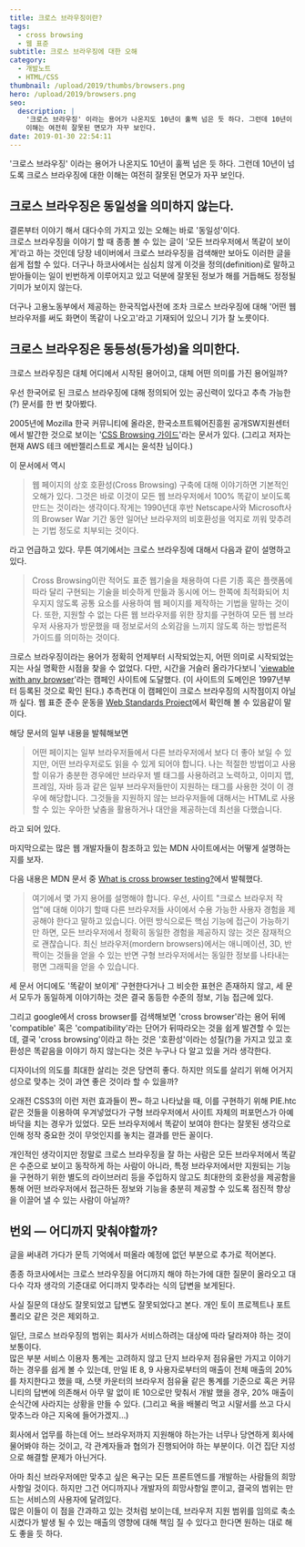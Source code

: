 ```yaml
---
title: 크로스 브라우징이란?
tags:
  - cross browsing
  - 웹 표준
subtitle: 크로스 브라우징에 대한 오해
category:
  - 개발노트
  - HTML/CSS
thumbnail: /upload/2019/thumbs/browsers.png
hero: /upload/2019/browsers.png
seo:
  description: |
    '크로스 브라우징' 이라는 용어가 나온지도 10년이 훌쩍 넘은 듯 하다. 그런데 10년이 넘도록 크로스 브라우징에 대한
    이해는 여전히 잘못된 면모가 자꾸 보인다.
date: 2019-01-30 22:54:11
---
```



'크로스 브라우징' 이라는 용어가 나온지도 10년이 훌쩍 넘은 듯 하다. 그런데 10년이 넘도록 크로스 브라우징에 대한
이해는 여전히 잘못된 면모가 자꾸 보인다.

## 크로스 브라우징은 동일성을 의미하지 않는다.

결론부터 이야기 해서 대다수의 가지고 있는 오해는 바로 '동일성'이다. <br>
크로스 브라우징을 이야기 할 때 종종 볼 수 있는 글이 '모든 브라우저에서 똑같이 보이게'라고 하는 것인데 당장 네이버에서
크로스 브라우징을 검색해만 보아도 이러한 글을 쉽게 접할 수 있다. 더구나 하코사에서는 심심치 않게 이것을 정의(definition)로
말하고 받아들이는 일이 빈번하게 이루어지고 있고 덕분에 잘못된 정보가 해를 거듭해도 정정될 기미가 보이지 않는다.

더구나 고용노동부에서 제공하는 한국직업사전에 조차 크로스 브라우징에 대해 '어떤 웹 브라우저를 써도 화면이 똑같이 나오고'라고
기재되어 있으니 기가 찰 노릇이다.

## 크로스 브라우징은 동등성(등가성)을 의미한다.

크로스 브라우징은 대체 어디에서 시작된 용어이고, 대체 어떤 의미를 가진 용어일까?

우선 한국어로 된 크로스 브라우징에 대해 정의되어 있는 공신력이 있다고 추측 가능한(?) 문서를 한 번 찾아봤다.

2005년에 Mozilla 한국 커뮤니티에 올라온, 한국소프트웨어진흥원 공개SW지원센터에서 발간한 것으로 보이는
'[CSS Browsing 가이드](http://www.mozilla.or.kr/docs/web-developer/standard/crossbrowsing.pdf)'라는
문서가 있다. (그리고 저자는 현재 AWS 테크 에반젤리스트로 계시는 윤석찬 님이다.)

이 문서에서 역시

> 웹 페이지의 상호 호환성(Cross Browsing) 구축에 대해 이야기하면 기본적인 오해가 있다. 그것은 바로 이것이 모든
> 웹 브라우저에서 100% 똑같이 보이도록 만드는 것이라는 생각이다.작게는 1990년대 후반 Netscape사와 Microsoft사의
> Browser War 기간 동안 일어난 브라우저의 비호환성을 억지로 끼워 맞추려는 기법 정도로 치부되는 것이다.

라고 언급하고 있다. 무튼 여기에서는 크로스 브라우징에 대해서 다음과 같이 설명하고 있다.

> Cross Browsing이란 적어도 표준 웹기술을 채용하여 다른 기종 혹은 플랫폼에 따라 달리 구현되는 기술을 비슷하게
> 만듦과 동시에 어느 한쪽에 최적화되어 치우지지 않도록 공통 요소를 사용하여 웹 페이지를 제작하는 기법을 말하는 것이다.
> 또한, 지원할 수 없는 다른 웹 브라우저를 위한 장치를 구현하여 모든 웹 브라우저 사용자가 방문했을 때 정보로서의
> 소외감을 느끼지 않도록 하는 방법론적 가이드를 의미하는 것이다.

크로스 브라우징이라는 용어가 정확히 언제부터 시작되었는지, 어떤 의미로 시작되었는지는 사실 명확한 시점을 찾을 수 없었다.
다만, 시간을 거슬러 올라가다보니 '[viewable with any browser](https://anybrowser.org/campaign/index.html)'라는
캠페인 사이트에 도달했다. (이 사이트의 도메인은 1997년부터 등록된 것으로 확인 된다.) 추측컨대 이 캠페인이 크로스
브라우징의 시작점이지 아닐까 싶다. 웹 표준 준수 운동을 [Web Standards Project](https://www.webstandards.org/)에서
확인해 볼 수 있음같이 말이다.

해당 문서의 일부 내용을 발췌해보면

> 어떤 페이지는 일부 브라우저들에서 다른 브라우저에서 보다 더 좋아 보일 수 있지만, 어떤 브라우저로도 읽을 수 있게
> 되어야 합니다. 나는 적절한 방법이고 사용할 이유가 충분한 경우에만 브라우저 별 태그를 사용하려고 노력하고,
> 이미지 맵, 프레임, 자바 등과 같은 일부 브라우저들만이 지원하는 태그를 사용한 것이 이 경우에 해당합니다.
> 그것들을 지원하지 않는 브라우저들에 대해서는 HTML로 사용할 수 있는 우아한 낮춤을 활용하거나 대안을 제공하는데
> 최선을 다했습니다.

라고 되어 있다.

마지막으로는 많은 웹 개발자들이 참조하고 있는 MDN 사이트에서는 어떻게 설명하는지를 보자.

다음 내용은 MDN 문서 중 [What is cross browser testing?](https://developer.mozilla.org/en-US/docs/Learn/Tools_and_testing/Cross_browser_testing/Introduction)에서
발췌했다.

> 여기에서 몇 가지 용어를 설명해야 합니다. 우선, 사이트 "크로스 브라우저 작업"에 대해 이야기 할때 다른 브라우저들
> 사이에서 수용 가능한 사용자 경험을 제공해야 한다고 말하고 있습니다. 어떤 방식으로든 핵심 기능에 접근이 가능하기만
> 하면, 모든 브라우저에서 정확히 동일한 경험을 제공하지 않는 것은 잠재적으로 괜찮습니다. 최신 브라우저(mordern browsers)에서는
> 애니메이션, 3D, 반짝이는 것들을 얻을 수 있는 반면 구형 브라우저에서는 동일한 정보를 나타내는 평면 그래픽을 얻을 수
> 있습니다.

세 문서 어디에도 '똑같이 보이게' 구현한다거나 그 비슷한 표현은 존재하지 않고, 세 문서 모두가 동일하게 이야기하는 것은
결국 동등한 수준의 정보, 기능 접근에 있다.

그리고 google에서 cross browser를 검색해보면 'cross browser'라는 용어 뒤에 'compatible' 혹은 'compatibility'라는
단어가 뒤따라오는 것을 쉽게 발견할 수 있는데, 결국 'cross browsing'이라고 하는 것은 '호환성'이라는 성질(?)을 가지고
있고 호환성은 똑같음을 이야기 하지 않는다는 것은 누구나 다 알고 있을 거라 생각한다.

디자이너의 의도를 최대한 살리는 것은 당연히 좋다. 하지만 의도를 살리기 위해 어거지성으로 맞추는 것이 과연 좋은 것이라
할 수 있을까?

오래전 CSS3의 이런 저런 효과들이 짠~ 하고 나타났을 때, 이를 구현하기 위해 PIE.htc 같은 것들을 이용하여
우겨넣었다가 구형 브라우저에서 사이트 자체의 퍼포먼스가 아예 바닥을 치는 경우가 있었다. 모든 브라우저에서 똑같이
보여야 한다는 잘못된 생각으로 인해 정작 중요한 것이 무엇인지를 놓치는 결과를 만든 꼴이다.

개인적인 생각이지만 정말로 크로스 브라우징을 잘 하는 사람은 모든 브라우저에서 똑같은 수준으로 보이고 동작하게 하는
사람이 아니라, 특정 브라우저에서만 지원되는 기능을 구현하기 위한 별도의 라이브러리 등을 주입하지 않고도 최대한의
호환성을 제공함을 통해 어떤 브라우저에서 접근하든 정보와 기능을 충분히 제공할 수 있도록 점진적 향상을 이끌어 낼 수
있는 사람이 아닐까?

## 번외 &mdash; 어디까지 맞춰야할까?

글을 써내려 가다가 문득 기억에서 떠올라 예정에 없던 부분으로 추가로 적어본다.

종종 하코사에서는 크로스 브라우징을 어디까지 해야 하는가에 대한 질문이 올라오고 대다수 각자 생각의 기준대로 어디까지
맞추라는 식의 답변을 보게된다.

사실 질문의 대상도 잘못되었고 답변도 잘못되었다고 본다. 개인 토이 프로젝트나 포트폴리오 같은 것은 제외하고.

일단, 크로스 브라우징의 범위는 회사가 서비스하려는 대상에 따라 달라져야 하는 것이 보통이다. <br>
많은 부분 서비스 이용자 통계는 고려하지 않고 단지 브라우저 점유율만 가지고 이야기하는 경우를 쉽게 볼 수 있는데,
만일 IE 8, 9 사용자로부터의 매출이 전체 매출의 20%를 차지한다고 했을 때, 스탯 카운터의 브라우저 점유율 같은 통계를
기준으로 혹은 커뮤니티의 답변에 의존해서 아무 말 없이 IE 10으로만 맞춰서 개발 했을 경우, 20% 매출이 순식간에 사라지는
상황을 만들 수 있다. (그리고 욕을 배불리 먹고 시말서를 쓰고 다시 맞추느라 야근 지옥에 들어가겠지...)

회사에서 업무를 하는데 어느 브라우저까지 지원해야 하는가는 너무나 당연하게 회사에 물어봐야 하는 것이고, 각 관계자들과
협의가 진행되어야 하는 부분이다.  이건 집단 지성으로 해결할 문제가 아닌거다.

아마 최신 브라우저에만 맞추고 싶은 욕구는 모든 프론트엔드를 개발하는 사람들의 희망사항일 것이다. 하지만 그건 어디까지나
개발자의 희망사항일 뿐이고, 결국의 범위는 만드는 서비스의 사용자에 달려있다. <br>
많은 이들이 이 점을 간과하고 있는 것처럼 보이는데, 브라우저 지원 범위를 임의로 축소시켰다가 발생 될 수 있는 매출의
영향에 대해 책임 질 수 있다고 한다면 원하는 대로 해도 좋을 듯 하다.